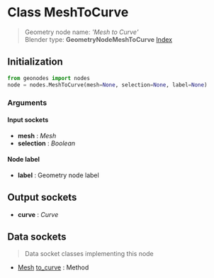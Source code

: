 
# Class MeshToCurve

> Geometry node name: _'Mesh to Curve'_<br>Blender type:  **GeometryNodeMeshToCurve**
[Index](/docs/index.md)

## Initialization


```python
from geonodes import nodes
node = nodes.MeshToCurve(mesh=None, selection=None, label=None)
```


### Arguments


#### Input sockets



- **mesh** : _Mesh_
- **selection** : _Boolean_



#### Node label



- **label** : Geometry node label



## Output sockets



- **curve** : _Curve_



## Data sockets

> Data socket classes implementing this node


- [Mesh](../sockets/Mesh.md) [to_curve](../sockets/Mesh.md#to_curve) : Method


